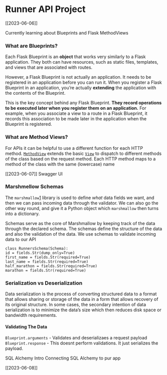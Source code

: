 # Runner API Project

[[2023-06-06]]



Currently learning about Blueprints and Flask MethodViews

### What are Blueprints?
Each Flask Blueprint is an **object** that works very similarly to a Flask application. They both can have resources, such as static files, templates, and views that are associated with routes.

However, a Flask Blueprint is not actually an application. It needs to be registered in an application before you can run it. When you register a Flask Blueprint in an application, you’re actually **extending** the application with the contents of the Blueprint.

This is the key concept behind any Flask Blueprint. **They record operations to be executed later when you register them on an application.** For example, when you associate a view to a route in a Flask Blueprint, it records this association to be made later in the application when the Blueprint is registered.



### What are Method Views?
For APIs it can be helpful to use a different function for each HTTP method. [`MethodView`](https://flask.palletsprojects.com/en/2.2.x/api/#flask.views.MethodView "flask.views.MethodView") extends the basic [`View`](https://flask.palletsprojects.com/en/2.2.x/api/#flask.views.View "flask.views.View") to dispatch to different methods of the class based on the request method. Each HTTP method maps to a method of the class with the same (lowercase) name

[[2023-06-07]]
Swagger UI
### Marshmellow Schemas
The `marshmallow`[1](https://rest-apis-flask.teclado.com/docs/flask_smorest/marshmallow_schemas/#fn-1) library is used to define _what_ data fields we want, and then we can pass incoming data through the validator. We can also go the other way round, and give it a Python object which `marshmallow` then turns into a dictionary.

Schemas serve as the core of Marshmallow by keeping track of the data through the declared schema. The schemas define the structure of the data and also the validation of the data. We use schemas to validate incoming data to our API

```
class RunnersSchema(Schema):  
id = fields.Str(dump_only=True)  
first_name = fields.Str(required=True)  
last_name = fields.Str(required=True)  
half_marathon = fields.Str(required=True)  
marathon = fields.Str(required=True)
```


### Serialization vs Deserialization 
Data serialization is the process of converting structured data to a format that allows sharing or storage of the data in a form that allows recovery of its original structure. In some cases, the secondary intention of data serialization is to minimize the data’s size which then reduces disk space or bandwidth requirements.

#### Validating The Data
`Blueprint.arguments` - Validates and deserializaes a request payload
`Blueprint.response` - This doesnt perform validations. It just serializes the payload.

SQL Alchemy Intro
Connecting SQL Alchemy to pur app

[[2023-06-08]]
